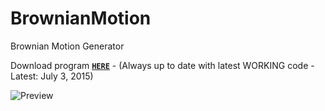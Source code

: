 # BrownianMotion
Brownian Motion Generator


Download program [**`HERE`**](http://123dmwm.tk/Random/BrownianMotion.exe) - (Always up to date with latest WORKING code - Latest: July 3, 2015)

![Preview](http://123dmwm.tk/Random/BM.png)
